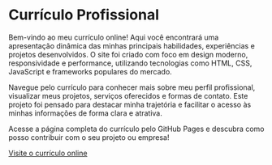 # Currículo Profissional

Bem-vindo ao meu currículo online! Aqui você encontrará uma apresentação dinâmica das minhas principais habilidades, experiências e projetos desenvolvidos. O site foi criado com foco em design moderno, responsividade e performance, utilizando tecnologias como HTML, CSS, JavaScript e frameworks populares do mercado.

Navegue pelo currículo para conhecer mais sobre meu perfil profissional, visualizar meus projetos, serviços oferecidos e formas de contato. Este projeto foi pensado para destacar minha trajetória e facilitar o acesso às minhas informações de forma clara e atrativa.

Acesse a página completa do currículo pelo GitHub Pages e descubra como posso contribuir com o seu projeto ou empresa!

[Visite o currículo online](https://leaoanga.github.io/curriculo)
